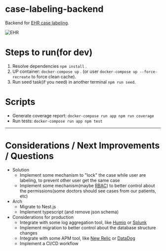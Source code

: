 # case-labeling-backend
Backend for [EHR case labeling](https://github.com/rdiego26/case-labeling-frontend).

![EHR](https://belitsoft.com/uploads/images/blog/posts/previews/image_155930182239.jpg)

# Steps to run(for dev)
1. Resolve dependencies `npm install` .
2. UP container: `docker-compose up` . (or user `docker-compose up --force-recreate` to force clean cache).
3. Run seed task(if you need) in another terminal `npm run seed`.

# Scripts
- Generate coverage report: `docker-compose run app npm run coverage`
- Run tests: `docker-compose run app npm test`

---

# Considerations / Next Improvements / Questions
- Solution
  - Implement some mechanism to "lock" the case while user are labeling, to prevent other user get the same case
  - Implement some mechanism(maybe [RBAC](https://en.wikipedia.org/wiki/Role-based_access_control)) to better control about the permissions(some doctors should see cases from our patients, etc)
- Arch
  - Migrate to Nest.js
  - Implement typescript (and remove json schema)
- Considerations for production
  - Integrate with some log aggregation tool, like [Humio](https://www.humio.com/) or [Splunk](https://www.splunk.com/)
  - Implement migration to better control about the database structure changes
  - Integrate with some APM tool, like [New Relic](https://newrelic.com/) or [DataDog](https://www.datadoghq.com/)
  - Implement a CI/CD workflow
